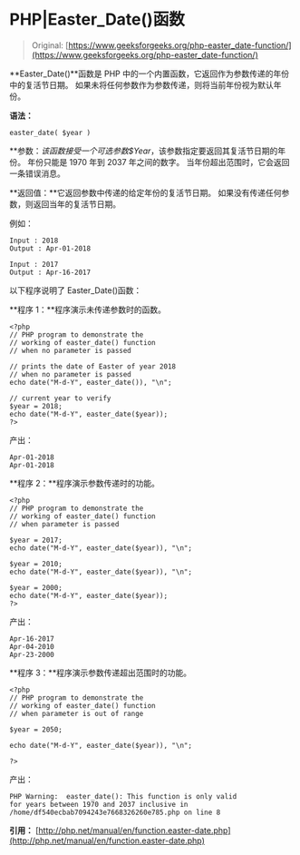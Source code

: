 # PHP|Easter_Date()函数

> Original: [https://www.geeksforgeeks.org/php-easter_date-function/](https://www.geeksforgeeks.org/php-easter_date-function/)

**Easter_Date()**函数是 PHP 中的一个内置函数，它返回作为参数传递的年份中的复活节日期。 如果未将任何参数作为参数传递，则将当前年份视为默认年份。

**语法：**

```
easter_date( $year )
```

**参数：**该函数接受一个可选参数*$Year*，该参数指定要返回其复活节日期的年份。 年份只能是 1970 年到 2037 年之间的数字。 当年份超出范围时，它会返回一条错误消息。

**返回值：**它返回参数中传递的给定年份的复活节日期。 如果没有传递任何参数，则返回当年的复活节日期。

例如：

```
Input : 2018
Output : Apr-01-2018

Input : 2017
Output : Apr-16-2017

```

以下程序说明了 Easter_Date()函数：

**程序 1：**程序演示未传递参数时的函数。

```
<?php
// PHP program to demonstrate the
// working of easter_date() function 
// when no parameter is passed 

// prints the date of Easter of year 2018
// when no parameter is passed 
echo date("M-d-Y", easter_date()), "\n";   

// current year to verify 
$year = 2018; 
echo date("M-d-Y", easter_date($year));   
?>
```

产出：

```
Apr-01-2018
Apr-01-2018
```

**程序 2：**程序演示参数传递时的功能。

```
<?php
// PHP program to demonstrate the
// working of easter_date() function 
// when parameter is passed 

$year = 2017; 
echo date("M-d-Y", easter_date($year)), "\n"; 

$year = 2010; 
echo date("M-d-Y", easter_date($year)), "\n"; 

$year = 2000; 
echo date("M-d-Y", easter_date($year)); 
?>
```

产出：

```
Apr-16-2017
Apr-04-2010
Apr-23-2000
```

**程序 3：**程序演示参数传递超出范围时的功能。

```
<?php
// PHP program to demonstrate the
// working of easter_date() function 
// when parameter is out of range

$year = 2050; 

echo date("M-d-Y", easter_date($year)), "\n"; 

?>
```

产出：

```
PHP Warning:  easter_date(): This function is only valid 
for years between 1970 and 2037 inclusive in
/home/df540ecbab7094243e7668326260e785.php on line 8

```

**引用：**
[http://php.net/manual/en/function.easter-date.php](http://php.net/manual/en/function.easter-date.php)
